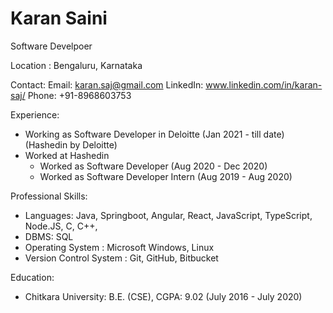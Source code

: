 # Karan Saini

Software Develpoer

Location :
Bengaluru, Karnataka


Contact: 
Email: karan.saj@gmail.com
LinkedIn: www.linkedin.com/in/karan-saj/
Phone: +91-8968603753

Experience: 
* Working as Software Developer in Deloitte					        (Jan 2021 - till date)
  (Hashedin by Deloitte)
* Worked at Hashedin						                            
   * Worked as Software Developer                           (Aug 2020 - Dec 2020)
   * Worked as Software Developer Intern                    (Aug 2019 - Aug 2020)
 

Professional Skills:
* Languages: Java, Springboot, Angular, React, JavaScript, TypeScript, Node.JS, C, C++, 
* DBMS: SQL
* Operating System : Microsoft Windows, Linux
* Version Control System : Git, GitHub, Bitbucket

Education: 
* Chitkara University: B.E. (CSE), CGPA: 9.02               (July 2016 - July 2020)

